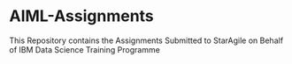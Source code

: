 # AIML-Assignments
This Repository contains the Assignments Submitted to StarAgile on Behalf of IBM Data Science Training Programme

